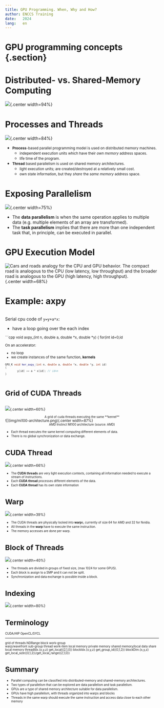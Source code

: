 ```yaml
---
title: GPU Programming. When, Why and How?
author: ENCCS Training
date:   2024
lang:   en
---
```


# GPU programming concepts {.section}

# Distributed- vs. Shared-Memory Computing

![ ](img/distributed_vs_shared.png){.center width=94%}

# Processes and Threads

![ ](img/processes-threads.png){.center width=84%}

* <small>**Process**-based parallel programming model is used on distributed memory machines.</small>
   + <small>independent execution units which have their *own memory* address spaces.</small>
   + <small>life time of the program.</small>
* <small>**Thread** based parallelism is used on shared memory architectures.</small>
   + <small>light execution units; are created/destroyed at a relatively small cost.</small>
   + <small>own state information, but they *share* the *same memory* address space.</small>

# Exposing Parallelism

![](img/ENCCS-OpenACC-CUDA_TaskParallelism_Explanation.png){.center width=75%}

- The **data parallelism** is when the same operation applies to multiple data (e.g. multiple elements of an array are transformed).
- The **task parallelism** implies that there are more than one independent task that, in principle, can be executed in parallel.

# GPU Execution Model

![<small>Cars and roads analogy for the CPU and GPU behavior. The compact road is analogous to the CPU (low latency, low throughput) and the broader road is analogous to the GPU (high latency, high throughput).</small>](img/cpu-gpu-highway.png){.center width=68%}


# Example: axpy

<div class="column">

Serial cpu code of `y=y+a*x`:

- have a loop going over the each index


<small>
```cpp
void axpy_(int n, double a, double *x, double *y)
{
    for(int id=0;id<n; id++) {
        y[id] += a * x[id];
    }
}
```
</small>
</div>

<div class="column">

On an accelerator:

- no loop 
- we create instances of the same function, **kernels**
<small>

```cpp
GPU_K void ker_axpy_(int n, double a, double *x, double *y, int id)
{
        y[id] += a * x[id]; // id<n
}

```
</small>

</div>

# Grid of CUDA Threads

<div class="column">


![](img/Grid_threads.png){.center width=60%}

<div align="center"><small>A grid of cuda threads executing the same **kernel**</small></div>

</div>

<div class="column">
![](img/mi100-architecture.png){.center width=87%}

<div align="center"><small>AMD Instinct MI100 architecture (source: AMD)</small></div>
</div>

- <small>Each thread executes the same kernel computing different elements of data. </small>
- <small>There is no global synchronization or data exchange.</small>


# CUDA Thread

![](img/THREAD_CORE.png){.center width=66%}

- <small>The **CUDA threads** are very light execution contexts, containing all information needed to execute a stream of instructions.</small>
- <small>Each **CUDA thread** processes different elements of the data.</small>
- <small>Each **CUDA thread** has its own state information</small>

# Warp

![](img/WARP_SMTU.png){.center width=39%}

- <small>The CUDA threads are physically locked into **warp**s, currently of size 64 for AMD and 32 for Nvidia.</small>
- <small>All threads in the **warp** have to execute the same instruction.</small>
- <small>The memory accesses are done per warp.</small>

# Block of Threads

![](img/BLOCK_SMP.png){.center width=40%}

- <small>The threads  are divided in groups of fixed size,  (max 1024 for some GPUS).</small>
- <small>Each block is assign to a SMP and it can not be split. </small>
- <small>Synchronization and data exchange is possible inside a block.</small>

# Indexing

![](img/Indexing.png){.center width=80%}


# Terminology

<small>


CUDA/HIP                           OpenCL/SYCL
--------------------------------   -----------
grid of threads                    NDRange
block                              work-group            
warp/wavefront                     sub-group
thread                             work-item
local memory                       private memory
shared memory/local data share     local memory
threadIdx.{x,y,z}                  get_local({2,1,0})
blockIdx.{x,y,z}                   get_group_id({0,1,2})
blockDim.{x,y,z}                   get_local_size({0,1,2})/get_local_range({2,1,0})

</small>

# Summary

   - <small>Parallel computing can be classified into distributed-memory and shared-memory architectures.</small>
   - <small>Two types of parallelism that can be explored are data parallelism and task parallelism.</small>
   - <small>GPUs are a type of shared memory architecture suitable for data parallelism.</small>
   - <small>GPUs have high parallelism, with threads organized into warps and blocks</small>
   - <small>Threads in the same warp should execute the same instruction and access data close to each other memory</small>
